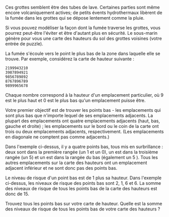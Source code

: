 Ces grottes semblent être des tubes de lave. Certaines parties sont même encore volcaniquement actives; de petits évents hydrothermaux libèrent de la fumée dans les grottes qui se dépose lentement comme la pluie.

Si vous pouvez modéliser la façon dont la fumée traverse les grottes, vous pourrez peut-être l'éviter et être d'autant plus en sécurité. Le sous-marin génère pour vous une carte des hauteurs du sol des grottes voisines (votre entrée de puzzle).

La fumée s'écoule vers le point le plus bas de la zone dans laquelle elle se trouve. Par exemple, considérez la carte de hauteur suivante :

    2199943210
    3987894921
    9856789892
    8767896789
    9899965678

Chaque nombre correspond à la hauteur d'un emplacement particulier, où 9 est le plus haut et 0 est le plus bas qu'un emplacement puisse être.

Votre premier objectif est de trouver les points bas - les emplacements qui sont plus bas que n'importe lequel de ses emplacements adjacents. La plupart des emplacements ont quatre emplacements adjacents (haut, bas, gauche et droite) ; les emplacements sur le bord ou le coin de la carte ont trois ou deux emplacements adjacents, respectivement. (Les emplacements en diagonale ne comptent pas comme adjacents.)

Dans l'exemple ci-dessus, il y a quatre points bas, tous mis en surbrillance : deux sont dans la première rangée (un 1 et un 0), un est dans la troisième rangée (un 5) et un est dans la rangée du bas (également un 5 ). Tous les autres emplacements sur la carte des hauteurs ont un emplacement adjacent inférieur et ne sont donc pas des points bas.

Le niveau de risque d'un point bas est de 1 plus sa hauteur. Dans l'exemple ci-dessus, les niveaux de risque des points bas sont 2, 1, 6 et 6. La somme des niveaux de risque de tous les points bas de la carte des hauteurs est donc de 15.

Trouvez tous les points bas sur votre carte de hauteur. Quelle est la somme des niveaux de risque de tous les points bas de votre carte des hauteurs ?